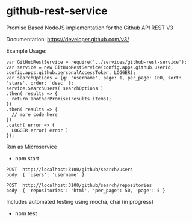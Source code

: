 # github-rest-service
Promise Based NodeJS implementation for the Github API REST V3

Documentation:  https://developer.github.com/v3/

Example Usage:
```
var GitHubRestService = require('../services/github-rest-service');
var service = new GitHubRestService(config.apps.github.userId, config.apps.github.personalAccessToken, LOGGER);
var searchOptions = {q: 'username', page: 1, per_page: 100, sort: 'stars', order: 'desc' };
service.SearchUsers( searchOptions )
.then( results => {
  return anotherPromise(results.items);
})
.then( results => {
  // more code here
})
.catch( error => {
  LOGGER.error( error )
});
```    

Run as Microservice
- npm start
```
POST  http://localhost:3100/github/search/users
body  { 'users': 'username' }

POST  http://localhost:3100/github/search/repositories
body  { 'repositories': 'html', 'per_page': 50, 'page': 5 }
```

Includes automated testing using mocha, chai (in progress)
- npm test
